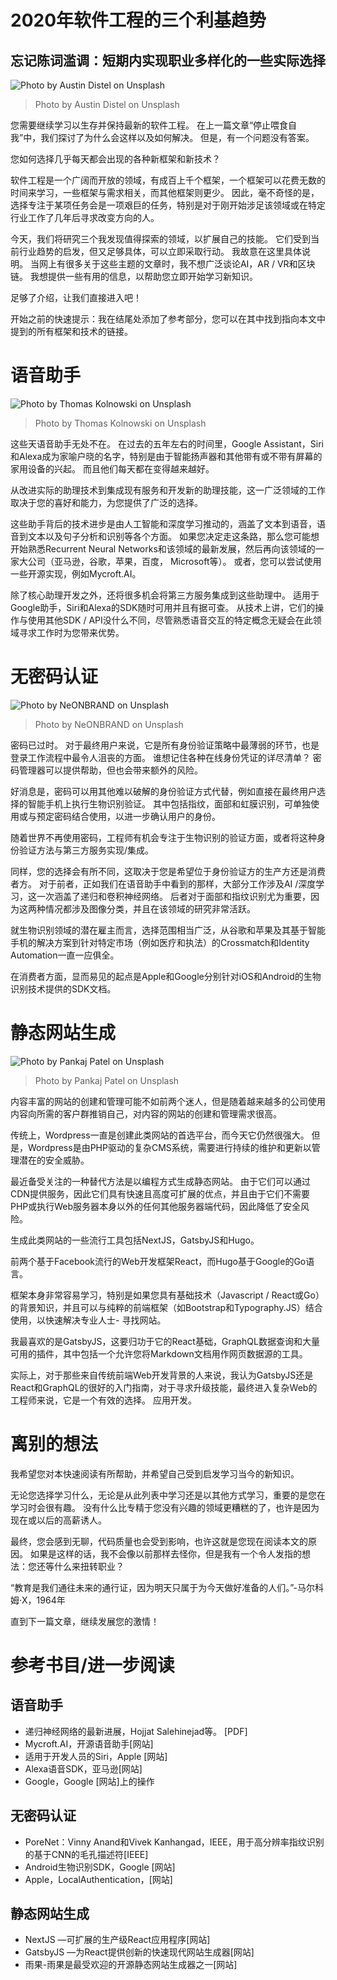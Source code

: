 # 2020年软件工程的三个利基趋势
## 忘记陈词滥调：短期内实现职业多样化的一些实际选择
![Photo by Austin Distel on Unsplash](0*aC07WP7dVR0nKKPb)
> Photo by Austin Distel on Unsplash


您需要继续学习以生存并保持最新的软件工程。 在上一篇文章“停止喂食自我”中，我们探讨了为什么会这样以及如何解决。 但是，有一个问题没有答案。

您如何选择几乎每天都会出现的各种新框架和新技术？

软件工程是一个广阔而开放的领域，有成百上千个框架，一个框架可以花费无数的时间来学习，一些框架与需求相关，而其他框架则更少。 因此，毫不奇怪的是，选择专注于某项任务会是一项艰巨的任务，特别是对于刚开始涉足该领域或在特定行业工作了几年后寻求改变方向的人。

今天，我们将研究三个我发现值得探索的领域，以扩展自己的技能。 它们受到当前行业趋势的启发，但又足够具体，可以立即采取行动。 我故意在这里具体说明。 当网上有很多关于这些主题的文章时，我不想广泛谈论AI，AR / VR和区块链。 我想提供一些有用的信息，以帮助您立即开始学习新知识。

足够了介绍，让我们直接进入吧！

开始之前的快速提示：我在结尾处添加了参考部分，您可以在其中找到指向本文中提到的所有框架和技术的链接。
# 语音助手
![Photo by Thomas Kolnowski on Unsplash](0*GMAYmnf9DvoZzzxD)
> Photo by Thomas Kolnowski on Unsplash


这些天语音助手无处不在。 在过去的五年左右的时间里，Google Assistant，Siri和Alexa成为家喻户晓的名字，特别是由于智能扬声器和其他带有或不带有屏幕的家用设备的兴起。 而且他们每天都在变得越来越好。

从改进实际的助理技术到集成现有服务和开发新的助理技能，这一广泛领域的工作取决于您的喜好和能力，为您提供了广泛的选择。

这些助手背后的技术进步是由人工智能和深度学习推动的，涵盖了文本到语音，语音到文本以及句子分析和识别等各个方面。 如果您决定走这条路，那么您可能想开始熟悉Recurrent Neural Networks和该领域的最新发展，然后再向该领域的一家大公司（亚马逊，谷歌，苹果，百度， Microsoft等）。 或者，您可以尝试使用一些开源实现，例如Mycroft.AI。

除了核心助理开发之外，还将很多机会将第三方服务集成到这些助理中。 适用于Google助手，Siri和Alexa的SDK随时可用并且有据可查。 从技术上讲，它们的操作与使用其他SDK / API没什么不同，尽管熟悉语音交互的特定概念无疑会在此领域寻求工作时为您带来优势。
# 无密码认证
![Photo by NeONBRAND on Unsplash](0*KbSCWW6REg3b_Sqv)
> Photo by NeONBRAND on Unsplash


密码已过时。 对于最终用户来说，它是所有身份验证策略中最薄弱的环节，也是登录工作流程中最令人沮丧的方面。 谁想记住各种在线身份凭证的详尽清单？ 密码管理器可以提供帮助，但也会带来额外的风险。

好消息是，密码可以用其他难以破解的身份验证方式代替，例如直接在最终用户选择的智能手机上执行生物识别验证。 其中包括指纹，面部和虹膜识别，可单独使用或与预定密码结合使用，以进一步确认用户的身份。

随着世界不再使用密码，工程师有机会专注于生物识别的验证方面，或者将这种身份验证方法与第三方服务实现/集成。

同样，您的选择会有所不同，这取决于您是希望位于身份验证方的生产方还是消费者方。 对于前者，正如我们在语音助手中看到的那样，大部分工作涉及AI /深度学习，这一次涵盖了递归和卷积神经网络。 后者对于面部和指纹识别尤为重要，因为这两种情况都涉及图像分类，并且在该领域的研究非常活跃。

就生物识别领域的潜在雇主而言，选择范围相当广泛，从谷歌和苹果及其基于智能手机的解决方案到针对特定市场（例如医疗和执法）的Crossmatch和Identity Automation一直一应俱全。

在消费者方面，显而易见的起点是Apple和Google分别针对iOS和Android的生物识别技术提供的SDK文档。
# 静态网站生成
![Photo by Pankaj Patel on Unsplash](0*sviPYMflToZ4Szaa)
> Photo by Pankaj Patel on Unsplash


内容丰富的网站的创建和管理可能不如前两个迷人，但是随着越来越多的公司使用内容向所需的客户群推销自己，对内容的网站的创建和管理需求很高。

传统上，Wordpress一直是创建此类网站的首选平台，而今天它仍然很强大。 但是，Wordpress是由PHP驱动的复杂CMS系统，需要进行持续的维护和更新以管理潜在的安全威胁。

最近备受关注的一种替代方法是以编程方式生成静态网站。 由于它们可以通过CDN提供服务，因此它们具有快速且高度可扩展的优点，并且由于它们不需要PHP或执行Web服务器本身以外的任何其他服务器端代码，因此降低了安全风险。

生成此类网站的一些流行工具包括NextJS，GatsbyJS和Hugo。

前两个基于Facebook流行的Web开发框架React，而Hugo基于Google的Go语言。

框架本身非常容易学习，特别是如果您具有基础技术（Javascript / React或Go）的背景知识，并且可以与纯粹的前端框架（如Bootstrap和Typography.JS）结合使用，以快速解决专业人士- 寻找网站。

我最喜欢的是GatsbyJS，这要归功于它的React基础，GraphQL数据查询和大量可用的插件，其中包括一个允许您将Markdown文档用作网页数据源的工具。

实际上，对于那些来自传统前端Web开发背景的人来说，我认为GatsbyJS还是React和GraphQL的很好的入门指南，对于寻求升级技能，最终进入复杂Web的工程师来说，它是一个有效的选择。 应用开发。
# 离别的想法

我希望您对本快速阅读有所帮助，并希望自己受到启发学习当今的新知识。

无论您选择学习什么，无论是从此列表中学习还是以其他方式学习，重要的是您在学习时会很有趣。 没有什么比专精于您没有兴趣的领域更糟糕的了，也许是因为现在或以后的高薪诱人。

最终，您会感到无聊，代码质量也会受到影响，也许这就是您现在阅读本文的原因。 如果是这样的话，我不会像以前那样去怪你，但是我有一个令人发指的想法：您还等什么来扭转职业？

“教育是我们通往未来的通行证，因为明天只属于为今天做好准备的人们。”-马尔科姆·X，1964年

直到下一篇文章，继续发展您的激情！
# 参考书目/进一步阅读
## 语音助手
+ 递归神经网络的最新进展，Hojjat Salehinejad等。 [PDF]
+ Mycroft.AI，开源语音助手[网站]
+ 适用于开发人员的Siri，Apple [网站]
+ Alexa语音SDK，亚马逊[网站]
+ Google，Google [网站]上的操作
## 无密码认证
+ PoreNet：Vinny Anand和Vivek Kanhangad，IEEE，用于高分辨率指纹识别的基于CNN的毛孔描述符[IEEE]
+ Android生物识别SDK，Google [网站]
+ Apple，LocalAuthentication，[网站]
## 静态网站生成
+ NextJS —可扩展的生产级React应用程序[网站]
+ GatsbyJS —为React提供创新的快速现代网站生成器[网站]
+ 雨果-雨果是最受欢迎的开源静态网站生成器之一[网站]
